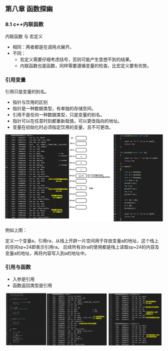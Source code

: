 ## 第八章 函数探幽
### 8.1 c++内联函数

内联函数 与 宏定义

- 相同：两者都是在调用点展开。
- 不同：
  - 宏定义需要仔细考虑括号，否则可能产生意想不到的结果。
  - 内联函数也是函数，同样需要遵循变量的检查。比宏定义要有优势。

### 引用变量
引用只是变量的别名。
  - 指针与饮用的区别
  - 指针是一种数据类型，有单独的存储空间。
  - 引用不是任何一种数据类型，只是变量的别名。
  - 指针可以在任意时刻都重新赋值，可以更改指向的地址。
  - 变量在初始化时必须指定饮用的变量，且不可更改。

![Alt text](image.png)

例如上图：

定义一个变量a，引用ra，从栈上开辟一片空间用于存放变量a的地址，这个栈上的空间sp+24即表示引用ra。
后续所有对ra的使用都是栈上读取sp+24的内容及变量a的地址，再将内容写入到a的地址中。

### 引用与函数

- 入参是引用
- 函数返回类型是引用

![Alt text](image-1.png)
